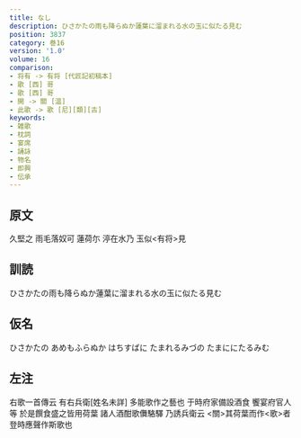 ```yaml
---
title: なし
description: ひさかたの雨も降らぬか蓮葉に溜まれる水の玉に似たる見む
position: 3837
category: 巻16
version: '1.0'
volume: 16
comparison:
- 将有 -> 有将 [代匠記初稿本]
- 歌 [西] 哥
- 歌 [西] 哥
- 開 -> 關 [温]
- 此歌 -> 歌 [尼][類][古]
keywords:
- 雑歌
- 枕詞
- 宴席
- 誦詠
- 物名
- 即興
- 伝承
---
```


## 原文

久堅之 雨毛落奴可 蓮荷尓 渟在水乃 玉似<有将>見

## 訓読

ひさかたの雨も降らぬか蓮葉に溜まれる水の玉に似たる見む

## 仮名

ひさかたの あめもふらぬか はちすばに たまれるみづの たまににたるみむ

## 左注

右歌一首傳云 有右兵衛[姓名未詳] 多能歌作之藝也 于時府家備設酒食 饗宴府官人等 於是饌食盛之皆用荷葉 諸人酒酣歌儛駱驛 乃誘兵衛云 <關>其荷葉而作<歌>者 登時應聲作斯歌也
